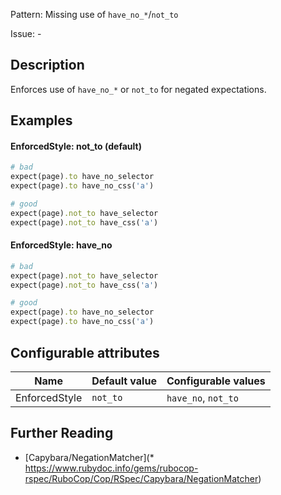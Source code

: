Pattern: Missing use of `have_no_*`/`not_to`

Issue: -

## Description

Enforces use of `have_no_*` or `not_to` for negated expectations.

## Examples

#### EnforcedStyle: not_to (default)

```ruby
# bad
expect(page).to have_no_selector
expect(page).to have_no_css('a')

# good
expect(page).not_to have_selector
expect(page).not_to have_css('a')
```

#### EnforcedStyle: have_no

```ruby
# bad
expect(page).not_to have_selector
expect(page).not_to have_css('a')

# good
expect(page).to have_no_selector
expect(page).to have_no_css('a')
```

## Configurable attributes

Name | Default value | Configurable values
--- | --- | ---
EnforcedStyle | `not_to` | `have_no`, `not_to`

## Further Reading

* [Capybara/NegationMatcher](* https://www.rubydoc.info/gems/rubocop-rspec/RuboCop/Cop/RSpec/Capybara/NegationMatcher)
